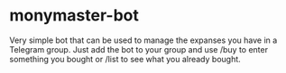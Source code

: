 # monymaster-bot

Very simple bot that can be used to manage the expanses you have in a Telegram group. Just add the bot to your group and use /buy <name> <amount> to enter something you bought or /list to see what you already bought.
